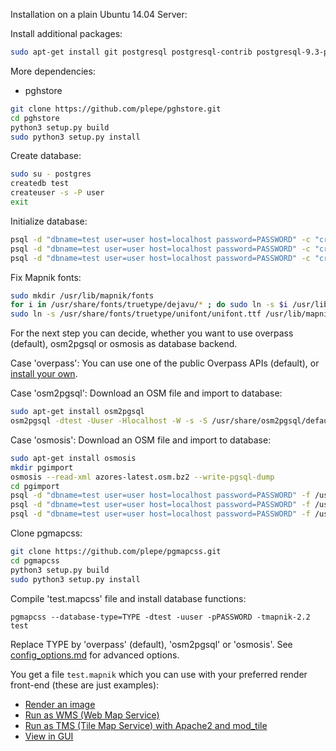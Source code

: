 Installation on a plain Ubuntu 14.04 Server:

Install additional packages:
```sh
sudo apt-get install git postgresql postgresql-contrib postgresql-9.3-postgis-2.1 python3-setuptools python3-dev python-mapnik postgresql-plpython3 python3-postgresql ttf-unifont python3-wand
```

More dependencies:
* pghstore

```sh
git clone https://github.com/plepe/pghstore.git
cd pghstore
python3 setup.py build
sudo python3 setup.py install
```

Create database:
```sh
sudo su - postgres
createdb test
createuser -s -P user
exit
```
Initialize database:
```sh
psql -d "dbname=test user=user host=localhost password=PASSWORD" -c "create extension hstore"
psql -d "dbname=test user=user host=localhost password=PASSWORD" -c "create extension postgis"
psql -d "dbname=test user=user host=localhost password=PASSWORD" -c "create language plpython3u"
```

Fix Mapnik fonts:
```sh
sudo mkdir /usr/lib/mapnik/fonts
for i in /usr/share/fonts/truetype/dejavu/* ; do sudo ln -s $i /usr/lib/mapnik/fonts/ ; done
sudo ln -s /usr/share/fonts/truetype/unifont/unifont.ttf /usr/lib/mapnik/fonts/
```

For the next step you can decide, whether you want to use overpass (default), osm2pgsql or osmosis as database backend.

Case 'overpass': You can use one of the public Overpass APIs (default), or [install your own](http://wiki.openstreetmap.org/wiki/Overpass_API/install).

Case 'osm2pgsql': Download an OSM file and import to database:
```sh
sudo apt-get install osm2pgsql
osm2pgsql -dtest -Uuser -Hlocalhost -W -s -S /usr/share/osm2pgsql/default.style --hstore -G azores-latest.osm.bz2
```

Case 'osmosis': Download an OSM file and import to database:
```sh
sudo apt-get install osmosis
mkdir pgimport
osmosis --read-xml azores-latest.osm.bz2 --write-pgsql-dump
cd pgimport
psql -d "dbname=test user=user host=localhost password=PASSWORD" -f /usr/share/doc/osmosis/examples/pgsnapshot_schema_0.6.sql
psql -d "dbname=test user=user host=localhost password=PASSWORD" -f /usr/share/doc/osmosis/examples/pgsnapshot_schema_0.6_linestring.sql
psql -d "dbname=test user=user host=localhost password=PASSWORD" -f /usr/share/doc/osmosis/examples/pgsnapshot_load_0.6.sql
```

Clone pgmapcss:
```sh
git clone https://github.com/plepe/pgmapcss.git
cd pgmapcss
python3 setup.py build
sudo python3 setup.py install
```

Compile 'test.mapcss' file and install database functions:
```
pgmapcss --database-type=TYPE -dtest -uuser -pPASSWORD -tmapnik-2.2 test
```

Replace TYPE by 'overpass' (default), 'osm2pgsql' or 'osmosis'. See [config_options.md](./config_options.md) for advanced options.

You get a file `test.mapnik` which you can use with your preferred render front-end (these are just examples):
* [Render an image](https://github.com/plepe/mapnik-render-image)
* [Run as WMS (Web Map Service)](https://github.com/mapbox/landspeed.js)
* [Run as TMS (Tile Map Service) with Apache2 and mod_tile](https://github.com/openstreetmap/mod_tile)
* [View in GUI](https://github.com/mapnik/mapnik/wiki/MapnikViewer)
